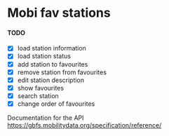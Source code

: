 # Mobi fav stations

#### TODO

- [x] load station information
- [x] load station status
- [x] add station to favourites
- [x] remove station from favourites
- [x] edit station description
- [x] show favourites
- [x] search station
- [x] change order of favourites

Documentation for the API https://gbfs.mobilitydata.org/specification/reference/
